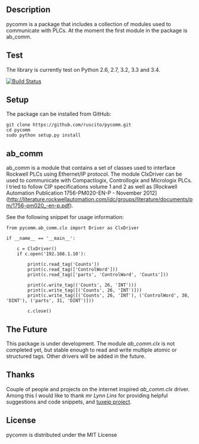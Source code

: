 Description
-----------
pycomm is a package that includes a collection of modules used to communicate with PLCs.
At the moment the first module in the package is ab_comm. 

Test
----
The library is currently test on Python 2.6, 2.7, 3.2, 3.3 and 3.4.

[![Build Status](https://travis-ci.org/ruscito/pycomm.svg?branch=master)](https://travis-ci.org/ruscito/pycomm)

Setup
-------
The package can be installed from GitHub:

    git clone https://github.com/ruscito/pycomm.git
    cd pycomm
    sudo python setup.py install
    
    
    
ab_comm
-------
ab_comm is a module that contains a set of classes used to interface Rockwell PLCs using Ethernet/IP protocol.
The module ClxDriver can be used to communicate with Compactlogix, Controllogix and Micrologix PLCs. I tried to follow 
CIP specifications volume 1 and 2 as well as [Rockwell Automation Publication 1756-PM020-EN-P - November 2012] 
(http://literature.rockwellautomation.com/idc/groups/literature/documents/pm/1756-pm020_-en-p.pdf). 

See the following snippet for usage information:
 
    
    from pycomm.ab_comm.clx import Driver as ClxDriver
       
    if __name__ == '__main__':
    
        c = ClxDriver()
        if c.open('192.168.1.10'):
    
            print(c.read_tag('Counts'))
            print(c.read_tag(['ControlWord']))
            print(c.read_tag(['parts', 'ControlWord', 'Counts']))
    
            print(c.write_tag(('Counts', 26, 'INT')))
            print(c.write_tag([('Counts', 26, 'INT')]))
            print(c.write_tag([('Counts', 26, 'INT'), ('ControlWord', 30, 'DINT'), ('parts', 31, 'DINT')]))
    
            c.close()



The Future
----------
This package is under development. The module _ab_comm.clx_ is not completed yet, but stable enough to read and write
multiple atomic or structured tags. Other drivers will be added in the future.


Thanks
------
Couple of people and projects on the internet inspired _ab_comm.clx_ driver. Among this I would like to thank mr 
_Lynn Lins_ for providing helpful suggestions and code snippets, and [tuxeip project](https://code.google.com/p/tuxeip/).
 
License
-------
pycomm is distributed under the MIT License
  